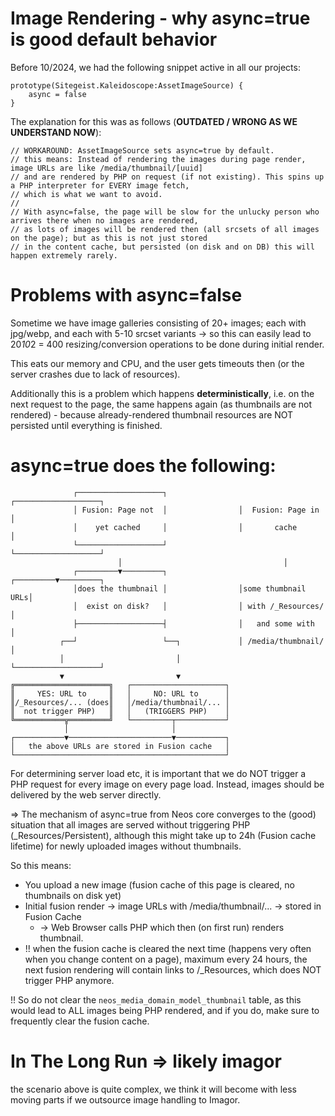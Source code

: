 # Image Rendering - why async=true is good default behavior

Before 10/2024, we had the following snippet active in all our projects:

```fusion
prototype(Sitegeist.Kaleidoscope:AssetImageSource) {
    async = false
}
```

The explanation for this was as follows (**OUTDATED / WRONG AS WE UNDERSTAND NOW**):

```
// WORKAROUND: AssetImageSource sets async=true by default.
// this means: Instead of rendering the images during page render, image URLs are like /media/thumbnail/[uuid]
// and are rendered by PHP on request (if not existing). This spins up a PHP interpreter for EVERY image fetch,
// which is what we want to avoid.
//
// With async=false, the page will be slow for the unlucky person who arrives there when no images are rendered,
// as lots of images will be rendered then (all srcsets of all images on the page); but as this is not just stored
// in the content cache, but persisted (on disk and on DB) this will happen extremely rarely.

```

# Problems with async=false

Sometime we have image galleries consisting of 20+ images; each with jpg/webp, and each with 5-10 srcset variants -> so this
can easily lead to 20*10*2 = 400 resizing/conversion operations to be done during initial render.

This eats our memory and CPU, and the user gets timeouts then (or the server crashes due to lack of resources).

Additionally this is a problem which happens **deterministically**, i.e. on the next request to the page, the same
happens again (as thumbnails are not rendered) - because already-rendered thumbnail resources are NOT persisted until
everything is finished.

# async=true does the following:

```
              ┌───────────────────┐                ┌───────────────────┐
              │ Fusion: Page not  │                │  Fusion: Page in  │
              │    yet cached     │                │       cache       │
              └───────────────────┘                └───────────────────┘
                        │                                    │          
              ┌─────────▼─────────┐                ┌─────────▼─────────┐
              │does the thumbnail │                │some thumbnail URLs│
              │  exist on disk?   │                │ with /_Resources/ │
              ├───────────────────┤                │   and some with   │
           ┌──┘                   └──┐             │ /media/thumbnail/ │
           │                         │             └───────────────────┘
           ▼                         ▼                                  
╔═════════════════════╗   ┌─────────────────────┐                       
║     YES: URL to     ║   │     NO: URL to      │                       
║/_Resources/... (does║   │/media/thumbnail/... │                       
║  not trigger PHP)   ║   │   (TRIGGERS PHP)    │                       
╚═══════════╦═════════╝   └─────────┬───────────┘                       
            │                       │                                   
┌───────────▼───────────────────────▼───────────┐                       
│   the above URLs are stored in Fusion cache   │                       
└───────────────────────────────────────────────┘                                           
```

For determining server load etc, it is important that we do NOT trigger a PHP request for every image on every page load.
Instead, images should be delivered by the web server directly.

=> The mechanism of async=true from Neos core converges to the (good) situation that all images are served without
triggering PHP (_Resources/Persistent), although this might take up to 24h (Fusion cache lifetime) for newly uploaded
images without thumbnails.

So this means:

- You upload a new image (fusion cache of this page is cleared, no thumbnails on disk yet)
- Initial fusion render -> image URLs with /media/thumbnail/... -> stored in Fusion Cache
  - -> Web Browser calls PHP which then (on first run) renders thumbnail.
- !! when the fusion cache is cleared the next time (happens very often when you change content on a page), maximum
  every 24 hours, the next fusion rendering will contain links to /_Resources, which does NOT trigger PHP anymore.

!! So do not clear the `neos_media_domain_model_thumbnail` table, as this would lead to ALL images being PHP rendered,
and if you do, make sure to frequently clear the fusion cache.


# In The Long Run => likely imagor

the scenario above is quite complex, we think it will become with less moving parts if we outsource image handling to Imagor.
